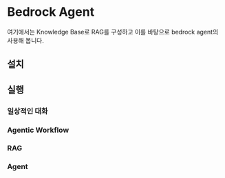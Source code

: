 # Bedrock Agent

여기에서는 Knowledge Base로 RAG를 구성하고 이를 바탕으로 bedrock agent의 사용해 봅니다.

## 설치

## 실행 

### 일상적인 대화

### Agentic Workflow

### RAG

### Agent

